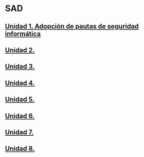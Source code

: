 # SAD


## [Unidad 1. Adopción de pautas de seguridad informática](./unidad1.md)
## [Unidad 2. ](./unidad2.md)
## [Unidad 3. ](./unidad3.md)
## [Unidad 4. ](./unidad4.md)
## [Unidad 5. ](./unidad5.md)
## [Unidad 6. ](./unidad6.md)
## [Unidad 7. ](./unidad7.md)
## [Unidad 8. ](./unidad8.md)
